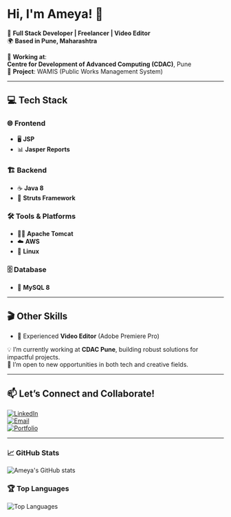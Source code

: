 # Hi, I'm Ameya! 👋  

🚀 **Full Stack Developer | Freelancer | Video Editor**  
🌍 **Based in Pune, Maharashtra**  

💼 **Working at**:  
**Centre for Development of Advanced Computing (CDAC)**, Pune  
📌 **Project**: WAMIS (Public Works Management System)  

---

## 💻 Tech Stack  
### 🌐 **Frontend**  
- 🖥️ **JSP**  
- 📊 **Jasper Reports**  

### 🏗️ **Backend**  
- ☕ **Java 8**  
- 🔧 **Struts Framework**  

### 🛠️ **Tools & Platforms**  
- 🐱‍💻 **Apache Tomcat**  
- ☁️ **AWS**  
- 🐧 **Linux**  

### 🗄️ **Database**  
- 🐬 **MySQL 8**  

---

## 🎬 Other Skills  
- 🎥 Experienced **Video Editor** (Adobe Premiere Pro)  

💡 I’m currently working at **CDAC Pune**, building robust solutions for impactful projects.  
👀 I’m open to new opportunities in both tech and creative fields.  

---

## 📫 Let’s Connect and Collaborate!  
[![LinkedIn](https://img.shields.io/badge/LinkedIn-ameyabodhani-blue?logo=linkedin)](https://www.linkedin.com/in/ameyabodhani/)  
[![Email](https://img.shields.io/badge/Email-ameyabodhani175@gmail.com-red?logo=gmail)](mailto:ameyabodhani175@gmail.com)  
[![Portfolio](https://img.shields.io/badge/Portfolio-Coming%20Soon-green)](#)  

---

### 📈 GitHub Stats  
![Ameya's GitHub stats](https://github-readme-stats.vercel.app/api?username=ameya&show_icons=true&theme=radical)  

### 🏆 Top Languages  
![Top Languages](https://github-readme-stats.vercel.app/api/top-langs/?username=ameya&layout=compact&theme=radical)  
